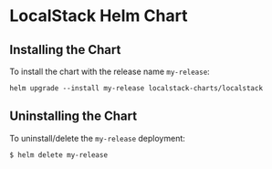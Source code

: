 # LocalStack Helm Chart

## Installing the Chart

To install the chart with the release name `my-release`:

```
helm upgrade --install my-release localstack-charts/localstack
```

## Uninstalling the Chart

To uninstall/delete the `my-release` deployment:

```
$ helm delete my-release
```
